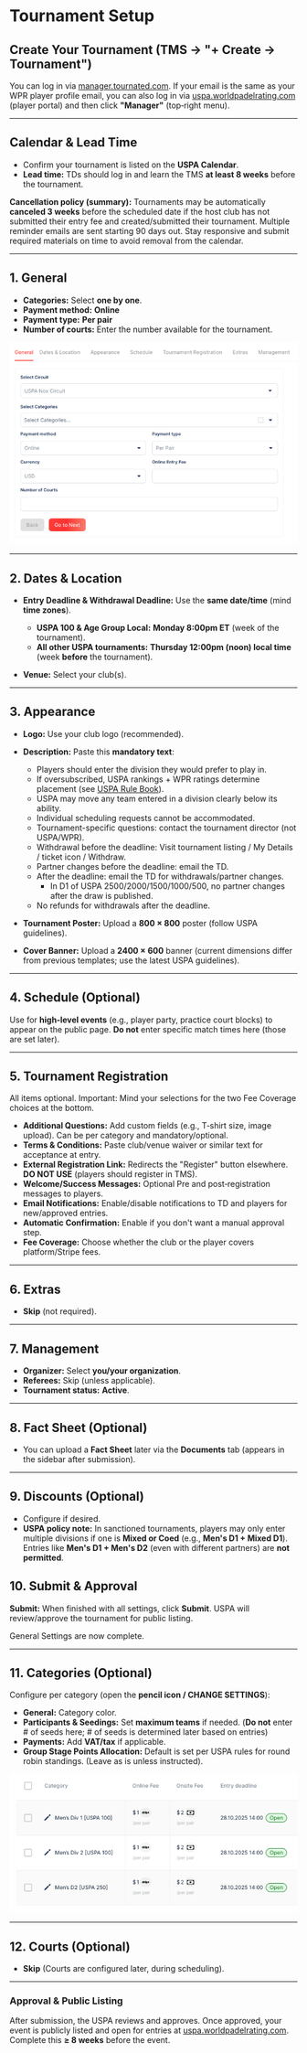 # Tournament Setup

## Create Your Tournament (TMS → "+ Create → Tournament")

You can log in via [manager.tournated.com](https://manager.tournated.com). If your email is the same as your WPR player profile email, you can also log in via [uspa.worldpadelrating.com](https://uspa.worldpadelrating.com) (player portal) and then click **"Manager"** (top‑right menu).

---

## Calendar & Lead Time

* Confirm your tournament is listed on the **USPA Calendar**.
* **Lead time:** TDs should log in and learn the TMS **at least 8 weeks** before the tournament.

**Cancellation policy (summary):** Tournaments may be automatically **canceled 3 weeks** before the scheduled date if the host club has not submitted their entry fee and created/submitted their tournament. Multiple reminder emails are sent starting 90 days out. Stay responsive and submit required materials on time to avoid removal from the calendar.

---

## 1. General

* **Categories:** Select **one by one**.
* **Payment method:** **Online**
* **Payment type:** **Per pair**
* **Number of courts:** Enter the number available for the tournament.

![GeneralImage](<../.gitbook/assets/screen_1b.png>)

---

## 2. Dates & Location

* **Entry Deadline & Withdrawal Deadline:** Use the **same date/time** (mind **time zones**).

  * **USPA 100 & Age Group Local:** **Monday 8:00pm ET** (week of the tournament).
  * **All other USPA tournaments:** **Thursday 12:00pm (noon) local time** (week **before** the tournament).
* **Venue:** Select your club(s).

---

## 3. Appearance

* **Logo:** Use your club logo (recommended).

* **Description:** Paste this **mandatory text**:

  * Players should enter the division they would prefer to play in.
  * If oversubscribed, USPA rankings + WPR ratings determine placement (see [USPA Rule Book](https://padelusa.org/competition/rules-and-regulations/)).
  * USPA may move any team entered in a division clearly below its ability.
  * Individual scheduling requests cannot be accommodated.
  * Tournament-specific questions: contact the tournament director (not USPA/WPR).
  * Withdrawal before the deadline: Visit tournament listing / My Details / ticket icon / Withdraw.
  * Partner changes before the deadline: email the TD.
  * After the deadline: email the TD for withdrawals/partner changes.
    * In D1 of USPA 2500/2000/1500/1000/500, no partner changes after the draw is published.
  * No refunds for withdrawals after the deadline.

* **Tournament Poster:** Upload a **800 × 800** poster (follow USPA guidelines).

* **Cover Banner:** Upload a **2400 × 600** banner (current dimensions differ from previous templates; use the latest USPA guidelines).

---

## 4. Schedule (Optional)

Use for **high‑level events** (e.g., player party, practice court blocks) to appear on the public page. **Do not** enter specific match times here (those are set later).

---

## 5. Tournament Registration

All items optional. Important: Mind your selections for the two Fee Coverage choices at the bottom.

* **Additional Questions:** Add custom fields (e.g., T‑shirt size, image upload). Can be per category and mandatory/optional.
* **Terms & Conditions:** Paste club/venue waiver or similar text for acceptance at entry.
* **External Registration Link:** Redirects the "Register" button elsewhere. **DO NOT USE** (players should register in TMS).
* **Welcome/Success Messages:** Optional Pre and post‑registration messages to players.
* **Email Notifications:** Enable/disable notifications to TD and players for new/approved entries.
* **Automatic Confirmation:** Enable if you don't want a manual approval step.
* **Fee Coverage:** Choose whether the club or the player covers platform/Stripe fees.

---

## 6. Extras

* **Skip** (not required).

---

## 7. Management

* **Organizer:** Select **you/your organization**.
* **Referees:** Skip (unless applicable).
* **Tournament status:** **Active**.

---

## 8. Fact Sheet (Optional)

* You can upload a **Fact Sheet** later via the **Documents** tab (appears in the sidebar after submission).

---

## 9. Discounts (Optional)

* Configure if desired.
* **USPA policy note:** In sanctioned tournaments, players may only enter multiple divisions if one is **Mixed or Coed** (e.g., **Men's D1 + Mixed D1**). Entries like **Men's D1 + Men's D2** (even with different partners) are **not permitted**.


## 10. Submit & Approval

**Submit:** When finished with all settings, click **Submit**. USPA will review/approve the tournament for public listing.

General Settings are now complete.

---

## 11. Categories (Optional)

Configure per category (open the **pencil icon / CHANGE SETTINGS**):

* **General:** Category color.
* **Participants & Seedings:** Set **maximum teams** if needed. (**Do not** enter # of seeds here; # of seeds is determined later based on entries)
* **Payments:** Add **VAT/tax** if applicable.
* **Group Stage Points Allocation:** Default is set per USPA rules for round robin standings. (Leave as is unless instructed).

![CategoryImage](<../.gitbook/assets/screen_2.png>)


---

## 12. Courts (Optional)

* **Skip** (Courts are configured later, during scheduling).

---


### Approval & Public Listing

After submission, the USPA reviews and approves. Once approved, your event is publicly listed and open for entries at [uspa.worldpadelrating.com](https://uspa.worldpadelrating.com). Complete this **≥ 8 weeks** before the event.
